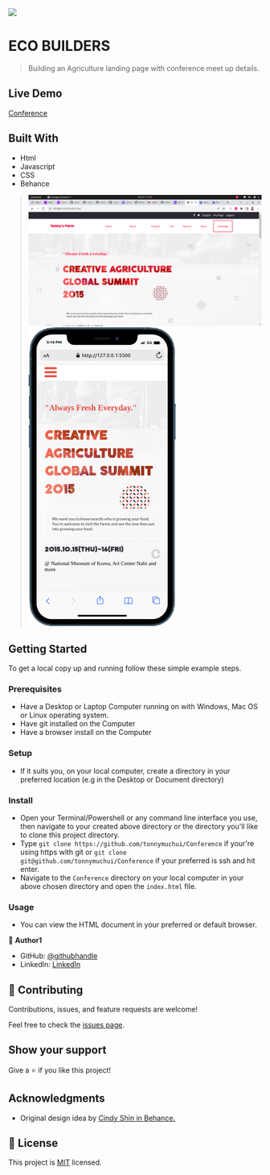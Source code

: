 ![](https://img.shields.io/badge/Microverse-blueviolet)

# ECO BUILDERS

> Building an Agriculture landing page with conference meet up details.

## Live Demo

[Conference](https://tonnymuchui.github.io/Conference/)

## Built With

- Html
- Javascript
- CSS 
- Behance


> ![](./images/first.png)
> ![](/images/mobile.png)

## Getting Started

To get a local copy up and running follow these simple example steps.

### Prerequisites

- Have a Desktop or Laptop Computer running on with Windows, Mac OS or Linux operating system.
- Have git installed on the Computer
- Have a browser install on the Computer

### Setup

- If it suits you, on your local computer, create a directory in your preferred location (e.g in the Desktop or Document directory)

### Install

- Open your Terminal/Powershell or any command line interface you use, then navigate to your created above directory or the directory you'll like to clone this project directory.
- Type `git clone https://github.com/tonnymuchui/Conference` if your're using https with git or `git clone git@github.com/tonnymuchui/Conference` if your preferred is ssh and hit enter.
- Navigate to the `Conference` directory on your local computer in your above chosen directory and open the `index.html` file.

### Usage

- You can view the HTML document in your preferred or default browser.


👤 **Author1**

- GitHub: [@githubhandle](https://github.com/tonnymuchui/Portfolio.git)
- LinkedIn: [LinkedIn](https://www.linkedin.com/in/tonny-muchui-murungi-9b549a174/)


## 🤝 Contributing

Contributions, issues, and feature requests are welcome!

Feel free to check the [issues page](../../issues/).

## Show your support

Give a ⭐️ if you like this project!

## Acknowledgments

- Original design idea by [Cindy Shin in Behance.](https://www.behance.net/adagio07)

## 📝 License

This project is [MIT](./LICENSE) licensed.
